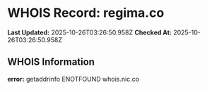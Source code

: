 # WHOIS Record: regima.co

**Last Updated:** 2025-10-26T03:26:50.958Z
**Checked At:** 2025-10-26T03:26:50.958Z

## WHOIS Information

**error:** getaddrinfo ENOTFOUND whois.nic.co

